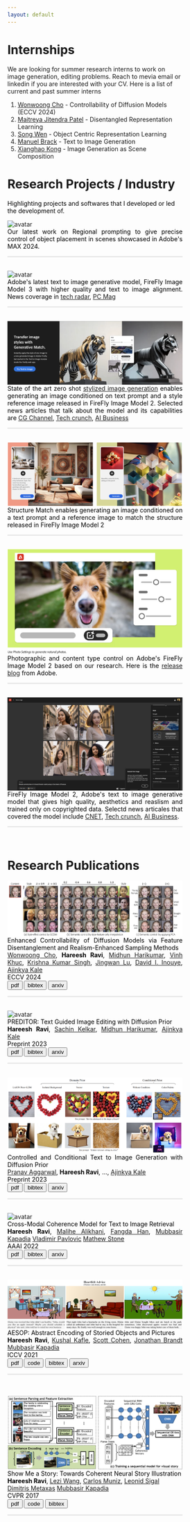 ```yaml
---
layout: default
---
```


<!-- ![image](./assets/images/avatar.png)  -->
<!-- I am a Senior Applied Research Scientist at Adobe's Applied Research team working on language-vision research and Generative AI. I completed my PhD from the [CS](https://www.cs.rutgers.edu/) department at the [Intelligent Visual Interfaces](https://ivi.cs.rutgers.edu/) lab in [Rutgers University](http://newbrunswick.rutgers.edu/). My PhD thesis was on Multimodal Story Comprehension, under the supervision of [Dr. Mubbasir Kapadia](https://www.cs.rutgers.edu/~mk1353/) and [Dr. Gerard De Melo](http://gerard.demelo.org/). My research interests are on joint understanding of images/videos and abstract/narrative text with applications to multimodal story comprehension. Specificaly, story illustration, visual storytelling, image captioning and text-to-image retreival/generation. Recently, I have been working on Diffusion Models for Image generation and editing.
 -->
# Internships


We are looking for summer research interns to work on image generation, editing problems. Reach to mevia email or linkedin if you are interested with your CV. Here is a list of current and past summer interns

1. [Wonwoong Cho](https://wonwoongcho.github.io/) - Controllability of Diffusion Models (ECCV 2024)
2. [Maitreya Jitendra Patel](https://maitreyapatel.com/) - Disentangled Representation Learning
3. [Song Wen](https://scholar.google.com/citations?user=yTQbz6AAAAAJ&hl=en&oi=sra) - Object Centric Representation Learning
4. [Manuel Brack](https://ml-research.github.io/people/mbrack/index.html) - Text to Image Generation
5. [Xianghao Kong](https://kxh001.github.io/) - Image Generation as Scene Composition


# Research Projects / Industry

<p  style="color:black;"> Highlighting projects and softwares that I developed or led the development of. </p>

<head>
<style>
hr{
    height: 3px;
    background-color: #E9E9E9;
    border: none;
}
* {
  box-sizing: border-box;
}

/* Create two unequal columns that floats next to each other */
.column {
  float: left;
  padding: 10px;
}

.left {
  width: 50%;
}

.right {
  width: 50%;
}

/* Clear floats after the columns */
.row:after {
  content: "";
  display: table;
  clear: both;
}

.btn {
  border: 1px solid black;
  background-color: white;
  color: black;
  padding: 2px 4px;
  text-align: center;
  display: inline-block;
  margin: 2px 1px;
  font-size: 16px;
  cursor: pointer;
}

/* Green */
.pdf {
  border-radius: 50px
  border-color: #4CAF50;
  color: green;
}

.pdf:hover {
  background-color: #4CAF50;
  color: white;
}

/* Blue */
.code {
  border-radius: 50px
  border-color: #2196F3;
  color: dodgerblue;
}

.code:hover {
  background: #2196F3;
  color: white;
}

/* Gray */
.bibtex {
  border-radius: 50px
  border-color: #e7e7e7;
  color: black;
}

.bibtex:hover {
  background: #e7e7e7;
}
</style>
</head>
<body>
<div class="row">
  <div class="column left">
    <img src="/img/firefly2.png" border="0" alt="avatar" align="left" style="border: none; float: left; border-radius:0%;"> 
  </div>
  <div class="column right">
    <div align="justify" font size="2" style="color:black;">
        Our latest work on Regional prompting to give precise control of object placement in scenes showcased in Adobe's MAX 2024. 
    </div>
  <hr>
  </div>
<br>
</div>
<div class="row">
  <div class="column left">
    <img src="/img/firefly3.png" border="0" alt="avatar" align="left" style="border: none; float: left; border-radius:0%;"> 
  </div>
  <div class="column right">
    <div align="justify" font size="2" style="color:black;">
        Adobe's latest text to image generative model, FireFly Image Model 3 with higher quality and text to image alignment. News coverage in <a href="https://www.techradar.com/computing/adobe-firefly-s-latest-image-model-looks-like-a-generational-leap-and-i-can-t-wait-to-try-it" target="_blank">tech radar</a>, <a href="https://www.pcmag.com/reviews/adobe-firefly" target="_blank">PC Mag</a> 
    </div>
  <hr>
  </div>
<br>
<div class="row">
  <div class="column left">
    <img src="./assets/images/firefly2_style.png" border="0" alt="avatar" align="left" style="border: none; float: left; border-radius:0%;"> 
  </div>
  <div class="column right">
    <div align="justify" font size="2" style="color:black;">
        State of the art zero shot <a href="https://helpx.adobe.com/in/firefly/using/style-match.html" target="_blank">stylized image generation</a> enables generating an image conditioned on text prompt and a style reference image released in FireFly Image Model 2. Selected news articles that talk about the model and its capabilities are <a href="https://www.cgchannel.com/2023/10/adobe-launches-new-image-2-ai-model-in-firefly/" target="_blank">CG Channel</a>, <a href="https://techcrunch.com/2023/10/10/adobe-firefly-can-now-generate-more-realistic-images/" target="_blank">Tech crunch</a>, <a href="https://aibusiness.com/nlp/adobe-rolls-out-firefly-2-embeds-ai-across-its-apps" target="_blank">AI Business</a>  
    </div>
  <hr>
  </div>
<br>
</div>
<div class="row">
  <div class="column left">
    <img src="./assets/images/firefly2_structure.png" border="0" alt="avatar" align="left" style="border: none; float: left; border-radius:0%;"> 
  </div>
  <div class="column right">
    <div align="justify" font size="2" style="color:black;">
        Structure Match enables generating an image conditioned on a text prompt and a reference image to match the structure released in FireFly Image Model 2
    </div>
  <hr>
  </div>
<br>
</div>
</div>
<div class="row">
  <div class="column left">
    <img src="./assets/images/firefly2_photo.png" border="0" alt="avatar" align="left" style="border: none; float: left; border-radius:0%;"> 
  </div>
  <div class="column right">
    <div align="justify" font size="2" style="color:black;">
        Photographic and content type control on Adobe's FireFly Image Model 2 based on our research. Here is the <a href="https://helpx.adobe.com/firefly/using/whats-new/2024.html" target="_blank">release blog</a> from Adobe. 
    </div>
  <hr>
  </div>
<br>
</div>
<div class="row">
  <div class="column left">
    <img src="./assets/images/firefly2.png" border="0" alt="avatar" align="left" style="border: none; float: left; border-radius:0%;"> 
  </div>
  <div class="column right">
    <div align="justify" font size="2" style="color:black;">
        FireFly Image Model 2, Adobe's text to image generative model that gives high quality, aesthetics and reaslism and trained only on copyrighted data. Selectd news articales that covered the model include <a href="https://www.cnet.com/tech/services-and-software/adobe-firefly-review-ai-images-for-artists-and-stock-photo-fans/" target="_blank">CNET</a>, <a href="https://techcrunch.com/2023/10/10/adobe-firefly-can-now-generate-more-realistic-images/" target="_blank">Tech crunch</a>, <a href="https://aibusiness.com/nlp/adobe-rolls-out-firefly-2-embeds-ai-across-its-apps" target="_blank">AI Business</a>.     
    </div>
  <hr>
  </div>
<br>
</div>
</body>


# Research Publications

<head>
<style>
hr{
    height: 3px;
    background-color: #E9E9E9;
    border: none;
}
* {
  box-sizing: border-box;
}

/* Create two unequal columns that floats next to each other */
.column {
  float: left;
  padding: 10px;
}

.left {
  width: 50%;
}

.right {
  width: 50%;
}

/* Clear floats after the columns */
.row:after {
  content: "";
  display: table;
  clear: both;
}

.btn {
  border: 1px solid black;
  background-color: white;
  color: black;
  padding: 2px 4px;
  text-align: center;
  display: inline-block;
  margin: 2px 1px;
  font-size: 16px;
  cursor: pointer;
}

/* Green */
.pdf {
  border-radius: 50px
  border-color: #4CAF50;
  color: green;
}

.pdf:hover {
  background-color: #4CAF50;
  color: white;
}

/* Blue */
.code {
  border-radius: 50px
  border-color: #2196F3;
  color: dodgerblue;
}

.code:hover {
  background: #2196F3;
  color: white;
}

/* Gray */
.bibtex {
  border-radius: 50px
  border-color: #e7e7e7;
  color: black;
}

.bibtex:hover {
  background: #e7e7e7;
}
</style>
</head>
<body>
<div class="row">
  <div class="column left">
<!--     <h2>Enhancing Controllability of Diffusion Models</h2> -->
<!--     <br><br> -->
    <img src="./assets/images/gcdm_example.png" border="0" alt="avatar" align="left" style="border: none; float: left; border-radius:0%;"> 
  </div>
  <div class="column right">
    <div align="justify" font size="2" style="color:black;">
        Enhanced Controllability of Diffusion Models via Feature Disentanglement and Realism-Enhanced Sampling Methods
        <br>
        <a href="https://wonwoongcho.github.io/" target="_blank">Wonwoong Cho</a>, 
        <strong>Hareesh Ravi</strong>,
        <a href="https://www.linkedin.com/in/midhun-harikumar-9574b524/" target="_blank">Midhun Harikumar</a>,
        <a href="https://www.linkedin.com/in/vinh-khuc-3390a52a/" target="_blank">Vinh Khuc</a>,
        <a href="https://krsingh.cs.ucdavis.edu/" target="_blank">Krishna Kumar Singh</a>,
        <a href="https://scholar.google.com/citations?user=jN2Y51YAAAAJ&hl=en&oi=ao" target="_blank">Jingwan Lu</a>,
        <a href="https://www.davidinouye.com/" target="_blank">David I. Inouye</a>,
        <a href="https://www.linkedin.com/in/kaleajinkya/" target="_blank">Ajinkya Kale</a>
        <br>
        ECCV 2024
        <br>
        <a href="https://www.ecva.net/papers/eccv_2024/papers_ECCV/papers/05452.pdf" target="_blank"><button class="btn pdf">pdf</button></a>
<!--         <a href="" target="_blank"><button class="btn code">code</button></a> -->
        <a href="https://arxiv.org/abs/2302.14368" target="_blank"><button class="btn bibtex">bibtex</button></a>
        <a href="https://arxiv.org/abs/2302.14368" target="_blank"><button class="btn arxiv">arxiv</button></a>
    </div>
  <hr>
  </div>
<br>
</div>
<div class="row">
  <div class="column left">
<!--     <h2>PREDITOR</h2> -->
<!--     <br><br> -->
    <img src="./assets/images/preditor_example.png" border="0" alt="avatar" align="left" style="border: none; float: left; border-radius:0%;"> 
  </div>
  <div class="column right">
    <div align="justify" font size="2" style="color:black;">
        PREDITOR: Text Guided Image Editing with Diffusion Prior
        <br>
        <strong>Hareesh Ravi</strong>,
        <a href="https://www.linkedin.com/in/sachinkelkar/" target="_blank">Sachin Kelkar</a>,
        <a href="https://www.linkedin.com/in/midhun-harikumar-9574b524/" target="_blank">Midhun Harikumar</a>,
        <a href="https://www.linkedin.com/in/kaleajinkya/" target="_blank">Ajinkya Kale</a>
        <br>
        Preprint 2023
        <br>
        <a href="https://arxiv.org/pdf/2302.07979.pdf" target="_blank"><button class="btn pdf">pdf</button></a>
<!--         <a href="" target="_blank"><button class="btn code">code</button></a> -->
        <a href="https://arxiv.org/abs/2302.07979" target="_blank"><button class="btn bibtex">bibtex</button></a>
        <a href="https://arxiv.org/abs/2302.07979" target="_blank"><button class="btn arxiv">arxiv</button></a>
    </div>
  <hr>
  </div>
<br>
</div>
<div class="row">
  <div class="column left">
<!--     <h2>PREDITOR</h2> -->
<!--     <br><br> -->
    <img src="./assets/images/prior.png" border="0" alt="avatar" align="left" style="border: none; float: left; border-radius:0%;"> 
  </div>
  <div class="column right">
    <div align="justify" font size="2" style="color:black;">
        Controlled and Conditional Text to Image Generation with Diffusion Prior
        <br>
        <a href="https://scholar.google.com/citations?hl=en&user=GBzNvsMAAAAJ&view_op=list_works&sortby=pubdate" target="_blank">Pranav Aggarwal</a>,
        <strong>Hareesh Ravi</strong>,
        ...,
        <a href="https://www.linkedin.com/in/kaleajinkya/" target="_blank">Ajinkya Kale</a>
        <br>
        Preprint 2023
        <br>
        <a href="https://arxiv.org/pdf/2302.11710" target="_blank"><button class="btn pdf">pdf</button></a>
<!--         <a href="" target="_blank"><button class="btn code">code</button></a> -->
        <a href="https://scholar.googleusercontent.com/scholar.bib?q=info:s4gTcPPh1m0J:scholar.google.com/&output=citation&scisdr=ClH5y-M8ELD9yKXZUHk:AFWwaeYAAAAAZxXfSHkM7pOk8HHWpyIyUe15goU&scisig=AFWwaeYAAAAAZxXfSHAgpQs1w22JBap81wWorCM&scisf=4&ct=citation&cd=-1&hl=en" target="_blank"><button class="btn bibtex">bibtex</button></a>
        <a href="https://arxiv.org/abs/2302.11710" target="_blank"><button class="btn arxiv">arxiv</button></a>
    </div>
  <hr>
  </div>
<br>
</div>
<div class="row">
  <div class="column left">
<!--     <h2>PREDITOR</h2> -->
<!--     <br><br> -->
    <img src="./assets/images/aaai_2021.png" border="0" alt="avatar" align="left" style="border: none; float: left; border-radius:0%;"> 
  </div>
  <div class="column right">
    <div align="justify" font size="2" style="color:black;">
        Cross-Modal Coherence Model for Text to Image Retrieval
        <br>
        <strong>Hareesh Ravi</strong>,
        <a href="https://www.malihealikhani.com/" target="_blank">Malihe Alikhani</a>,
        <a href="https://klory.github.io/" target="_blank">Fangda Han</a>,
        <a href="https://ivi.cs.rutgers.edu/" target="_blank">Mubbasir Kapadia</a>
        <a href="https://www.linkedin.com/in/vladimir-pavlovic-a5528412/" target="_blank">Vladimir Pavlovic</a>
        <a href="https://people.cs.rutgers.edu/~mdstone/" target="_blank">Mathew Stone</a>
        <br>
        AAAI 2022
        <br>
        <a href="https://ojs.aaai.org/index.php/AAAI/article/view/21285" target="_blank"><button class="btn pdf">pdf</button></a>
        <a href="https://ojs.aaai.org/index.php/AAAI/article/view/21285" target="_blank"><button class="btn bibtex">bibtex</button></a>
        <a href="https://arxiv.org/abs/2109.11047" target="_blank"><button class="btn arxiv">arxiv</button></a>
    </div>
  <hr>
  </div>
<br>
</div>
<div class="row">
  <div class="column left">
<!--     <h2>AESOP</h2>
    <br><br> -->
    <img src="./assets/images/aesop_example.png" border="0" alt="avatar" align="left" style="border: none; float: left; border-radius:0%;"> 
  </div>
  <div class="column right">
    <div align="justify" font size="2" style="color:black;">
        AESOP: Abstract Encoding of Storied Objects and Pictures
        <br>
        <strong>Hareesh Ravi</strong>,
        <a href="https://kushalkafle.com/" target="_blank">Kushal Kafle</a>,
        <a href="https://research.adobe.com/person/scott-cohen/" target="_blank">Scott Cohen</a>,
        <a href="https://www.linkedin.com/in/jonathan-brandt-23b334/" target="_blank">Jonathan Brandt</a>
        <a href="https://ivi.cs.rutgers.edu/" target="_blank">Mubbasir Kapadia</a>
        <br>
        ICCV 2021
        <br>
        <a href="https://openaccess.thecvf.com/content/ICCV2021/html/Ravi_AESOP_Abstract_Encoding_of_Stories_Objects_and_Pictures_ICCV_2021_paper.html" target="_blank"><button class="btn pdf">pdf</button></a>
        <a href="" target="_blank"><button class="btn code">code</button></a>
        <a href="https://openaccess.thecvf.com/content/ICCV2021/html/Ravi_AESOP_Abstract_Encoding_of_Stories_Objects_and_Pictures_ICCV_2021_paper.html" target="_blank"><button class="btn bibtex">bibtex</button></a>
        <a href="https://openaccess.thecvf.com/content/ICCV2021/papers/Ravi_AESOP_Abstract_Encoding_of_Stories_Objects_and_Pictures_ICCV_2021_paper.pdf" target="_blank"><button class="btn arxiv">arxiv</button></a>
    </div>
  <hr>
  </div>
<br>
</div>
<!-- <div class="row">
  <div class="column left">
    <h2>Visualize Your Story</h2>
    <br><br>
    <img src="/img/acl_2021.png" border="0" alt="avatar" align="left" style="border: none; float: left; border-radius:0%;"> 
  </div>
  <div class="column right">
    <div align="justify" font size="2">
      UNDER REVIEW: Story illustration is the task of illustrating a natural language story with a coherent sequence of images. 
We propose a more generalized task: Many-to-Many Story Illustration, i.e. automatic visualization of a textual story by a coherent sequence of 
images of any length. We introduce a novel many-to-many dataset created by aligning natural language descriptions with corresponding 
coherent sequence of images sampled from video clips. An end-to-end encoder-decoder neural architecture is proposed that sequentially 
retrieves a coherent sequence of images given an input story. User studies show the applicability of the proposed task and dataset 
and reveal that the illustrations generated by the proposed model are comparable to the ground truth.
    </div>
  <div>
  <br>
    <div font size="2">
      <a href="" target="_blank"><button class="btn pdf">pdf</button></a>
      <a href="" target="_blank"><button class="btn code">code</button></a>
      <a href="" target="_blank"><button class="btn bibtex">bibtex</button></a>
      <a href="" target="_blank"><button class="btn arxiv">arxiv</button></a>
    </div>
  <hr>
  </div> -->
<!-- <br>
</div>
<div class="row">
  <div class="column left">
    <h2>GitEvolve</h2>
    <br><br>
    <img src="/img/websci_2020_diag.png" border="0" alt="avatar" align="left" style="border: none; float: left; border-radius:0%;"> 
  </div>
  <div class="column right">
    <div font size="2">
      GitEvolve is a multi-task sequential deep network for simulation of future github events given past events for a particular repository. Each event is 
      characterized by a 3-tuple including type of the event, user cluster id and the time stamp of the event. The three tasks are
      trained simultaneously. Social structure of Github is further modelled by automatically learning graph based representation for each 
      repository. The effectiveness of the proposed technique is evaluated using an array of metrics.
    </div>
  <div>
  <br>
    <div font size="2">
      <a href="https://arxiv.org/abs/2010.04366" target="_blank"><button class="btn pdf">pdf</button></a>
      <a href="https://github.com/hongluzhou/GitEvolve" target="_blank"><button class="btn code">code</button></a>
      <a href="/bib/gitevolve_arxiv.bib" target="_blank"><button class="btn bibtex">bibtex</button></a>
    </div>
  <hr>
  </div>
<br>
</div> -->
<div class="row">
<br>
  <div class="column left">
<!--     <h2>Show Me a Story</h2> -->
    <img src="./assets/images/cvpr_2018_arch.png" border="0" alt="avatar" align="left" style="border: none; float: left; border-radius:0%;"> 
  </div>
  <div class="column right">
    <div font size="2" style="color:black;">
         Show Me a Story: Towards Coherent Neural Story Illustration
        <br>
        <strong>Hareesh Ravi</strong>,
        <a href="https://scholar.google.com/citations?user=B6JR50gAAAAJ&hl=en&oi=sra" target="_blank">Lezi Wang</a>,
        <a href="https://research.adobe.com/person/scott-cohen/" target="_blank">Carlos Muniz</a>,
        <a href="https://www.cs.ubc.ca/~lsigal/" target="_blank">Leonid Sigal</a>
        <a href="https://people.cs.rutgers.edu/~dnm/" target="_blank">Dimitris Metaxas</a>
        <a href="https://ivi.cs.rutgers.edu/" target="_blank">Mubbasir Kapadia</a>
        <br>
        CVPR 2017
        <br>
      <a href="http://http://openaccess.thecvf.com/content_cvpr_2018/papers/Ravi_Show_Me_a_CVPR_2018_paper.pdf" target="_blank"><button class="btn pdf">pdf</button></a>
      <a href="https://github.com/Hareesh-Ravi/Show-Me-A-Story" target="_blank"><button class="btn code">code</button></a>
      <a href="/bib/showMeAStory_bib.bib" target="_blank"><button class="btn bibtex">bibtex</button></a>
    </div>
  <hr>
  </div>
</div>
<!-- <div class="row">
<br>
  <div class="column left">
    <h2>Anti-Forensic Enhancement</h2>
    <br><br>
    <img src="/img/ace_jvci.png" border="0" alt="avatar" align="left" style="border: none; float: left; border-radius:0%;"> 
  </div>
  <div class="column right">
    <div font size="2">
     Digital images can be convincingly edited using image editing tools. In order to identify such image pro-cessing operations, 
     various forensic techniques have been proposed. In response, anti-forensic operationsdesigned as counter-measures have been 
     devised. We propose an anti-forensic technique tocounter spatial domain forensic detectors and demonstrate its accuracy on 
     popular image manipulation operations such as median filtering and contrast enhancement. Through a series of experiments, 
     we prove that the proposed algorithm canseverely degrade the performance of median filtering and contrast enhancement detectors. 
     The proposedalgorithm also outperforms popular anti-forensic algorithms.
    </div>
  <div>
  <br>
    <div font size="2">
      <a href="https://www.sciencedirect.com/science/article/pii/S1047320319303037" target="_blank"><button class="btn pdf">pdf</button></a>
      <a href="https://github.com/Hareesh-Ravi/" target="_blank"><button class="btn code">code</button></a>
      <a href="/bib/ace_jvci_bib.bib" target="_blank"><button class="btn bibtex">bibtex</button></a>
    </div>
  <hr>
  </div>
</div>
<div class="row">
<br>
  <div class="column left">
    <h2>Image Filtering Detection</h2>
    <br><br>
    <img src="/img/icip_2015.png" border="0" alt="avatar" align="left" style="border: none; float: left; border-radius:0%;"> 
  </div>
  <div class="column right">
    <div font size="2">
      Smart image editing and processing techniques make it easier to manipulate an image convincingly and also hide any artifacts of 
      tampering using operations like filtering, compression and/or format conversion to suppress forgery artifacts. We propose an 
      algorithm to detect if a given image has undergone filtering based enhancement irrespective of the format of image or the type
      of filter applied using spatial domain quantization noise. 
    </div>
  <div>
  <br>
    <div font size="2">
      <a href="https://drive.google.com/open?id=0B5F7NyiocdXvWHNvN1A5RnZMaE0" target="_blank"><button class="btn pdf">pdf</button></a>
      <a href="https://github.com/Hareesh-Ravi/Image-Filtering-Detection" target="_blank"><button class="btn code">code</button></a>
      <a href="/bib/icip_2015_bib.bib" target="_blank"><button class="btn bibtex">bibtex</button></a>
    </div>
  <hr>
  </div>
</div>
</body> -->

<!-- # Experience

List all activities  -->

<!-- ### Header 3

```js
// Javascript code with syntax highlighting.
var fun = function lang(l) {
  dateformat.i18n = require('./lang/' + l)
  return true;
}
```

```ruby
# Ruby code with syntax highlighting
GitHubPages::Dependencies.gems.each do |gem, version|
  s.add_dependency(gem, "= #{version}")
end
```

#### Header 4

*   This is an unordered list following a header.
*   This is an unordered list following a header.
*   This is an unordered list following a header.

##### Header 5

1.  This is an ordered list following a header.
2.  This is an ordered list following a header.
3.  This is an ordered list following a header.

###### Header 6

| head1        | head two          | three |
|:-------------|:------------------|:------|
| ok           | good swedish fish | nice  |
| out of stock | good and plenty   | nice  |
| ok           | good `oreos`      | hmm   |
| ok           | good `zoute` drop | yumm  |

### There's a horizontal rule below this.

* * *

### Here is an unordered list:

*   Item foo
*   Item bar
*   Item baz
*   Item zip

### And an ordered list:

1.  Item one
1.  Item two
1.  Item three
1.  Item four

### And a nested list:

- level 1 item
  - level 2 item
  - level 2 item
    - level 3 item
    - level 3 item
- level 1 item
  - level 2 item
  - level 2 item
  - level 2 item
- level 1 item
  - level 2 item
  - level 2 item
- level 1 item

### Small image

![Octocat](https://github.githubassets.com/images/icons/emoji/octocat.png)

### Large image

![Branching](https://guides.github.com/activities/hello-world/branching.png)


### Definition lists can be used with HTML syntax.

<dl>
<dt>Name</dt>
<dd>Godzilla</dd>
<dt>Born</dt>
<dd>1952</dd>
<dt>Birthplace</dt>
<dd>Japan</dd>
<dt>Color</dt>
<dd>Green</dd>
</dl>

```
Long, single-line code blocks should not wrap. They should horizontally scroll if they are too long. This line should be long enough to demonstrate this.
```

```
The final element. -->
```
